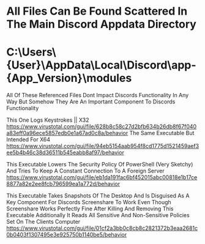 # All Files Can Be Found Scattered In The Main Discord Appdata Directory
# C:\Users\\{User}\AppData\Local\Discord\app-{App_Version}\modules

 All Of These Referenced Files Dont Impact Discords Functionality In Any Way But Somehow They Are An Important Component To Discords Functionality

 This One Logs Keystrokes || X32
https://www.virustotal.com/gui/file/628b8c58c27d2bfb634b26db8f67f040a83eff0a96ece5857edb0e1a67ad0c8a/behavior
 The Same Executable But Intended For X64
https://www.virustotal.com/gui/file/94eb5154aab954f8cd1775d1521459aef3ee5b4b46c38d36511b545eabb8af97/behavior

 This Executable Lowers The Security Policy Of PowerShell (Very Sketchy) And Tries To Keep A Constant Connection To A Foreign Server
https://www.virustotal.com/gui/file/eb1da191fac6bf452015abc00818e1b17ce8877a82e2ee8fcb796599ea1a772d/behavior

 This Executable Takes Snapshots Of The Desktop And Is Disguised As A Key Component For Discords Screenshare To Work Even Though Screenshare Works Perfectly Fine After Killing And Removing This Executable Additionally It Reads All Sensitive And Non-Sensitive Policies Set On The Clients Computer
https://www.virustotal.com/gui/file/01cf2a3bb0c8cb8c2821372b3eaa2681c0b0403f1307495e3e925750b1140be5/behavior
